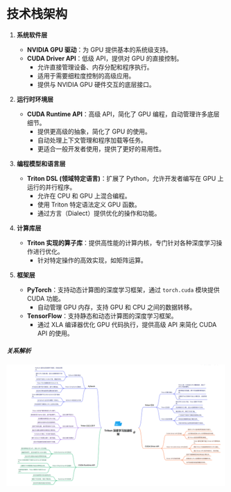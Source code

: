 # 技术栈架构
1. **系统软件层**
   - **NVIDIA GPU 驱动**：为 GPU 提供基本的系统级支持。
   - **CUDA Driver API**：低级 API，提供对 GPU 的直接控制。
     - 允许直接管理设备、内存分配和程序执行。
     - 适用于需要细粒度控制的高级应用。
     - 提供与 NVIDIA GPU 硬件交互的底层接口。

2. **运行时环境层**
   - **CUDA Runtime API**：高级 API，简化了 GPU 编程，自动管理许多底层细节。
     - 提供更高级的抽象，简化了 GPU 的使用。
     - 自动处理上下文管理和程序加载等任务。
     - 更适合一般开发者使用，提供了更好的易用性。

3. **编程模型和语言层**
   - **Triton DSL (领域特定语言)**：扩展了 Python，允许开发者编写在 GPU 上运行的并行程序。
     - 允许在 CPU 和 GPU 上混合编程。
     - 使用 Triton 特定语法定义 GPU 函数。
     - 通过方言（Dialect）提供优化的操作和功能。

4. **计算库层**
   - **Triton 实现的算子库**：提供高性能的计算内核，专门针对各种深度学习操作进行优化。
     - 针对特定操作的高效实现，如矩阵运算。

5. **框架层**
   - **PyTorch**：支持动态计算图的深度学习框架，通过 `torch.cuda` 模块提供 CUDA 功能。
     - 自动管理 GPU 内存，支持 GPU 和 CPU 之间的数据转移。
   - **TensorFlow**：支持静态和动态计算图的深度学习框架。
     - 通过 XLA 编译器优化 GPU 代码执行，提供高级 API 来简化 CUDA API 的使用。


##### 关系解析
![alt text](../../img/1251726020750_.pic-1.jpg)